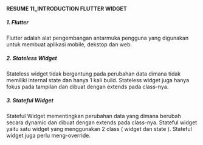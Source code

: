 #### RESUME 11_INTRODUCTION FLUTTER WIDGET
##### 1. Flutter
Flutter adalah alat pengembangan antarmuka pengguna yang digunakan untuk membuat aplikasi mobile, dekstop dan web.

##### 2. Stateless Widget
Stateless widget tidak bergantung pada perubahan data dimana tidak memiliki internal state dan hanya 1 kali build. Stateless widget juga hanya fokus pada tampilan dan dibuat dengan extends pada class-nya.

##### 3. Stateful Widget
Stateful Widget mementingkan perubahan data yang dimana berubah secara dynamic dan dibuat dengan extends pada class-nya. Stateful widget yaitu satu widget yang menggunakan 2 class ( widget dan state ). Stateful widget juga perlu meng-override.
